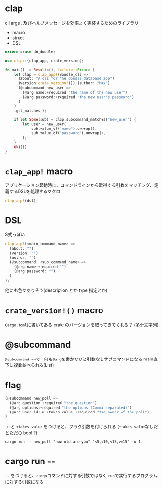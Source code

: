 # clap

cli args , 及びヘルプメッセージを効率よく実装するためのライブラリ
- macro
- struct
- DSL

```rs
extern crate d6_doodle;

use clap::{clap_app, crate_version};

fn main() -> Result<(), failure::Error> {
    let clap = clap_app!(doodle_cli =>
      (about: "A cli for the doodle database app")
      (version:crate_version!()) (author: "Max")
      (@subcommand new_user =>
        (@arg name:+required "the name of the new user")
        (@arg password:+required "the new user's password")
      )
    )
    .get_matches();

    if let Some(sub) = clap.subcommand_matches("new_user") {
        let user = new_user(
            sub.value_of("name").unwrap(),
            sub.value_of("password").unwrap(),
        );
    }
    Ok(())
}
```


# `clap_app!` macro

アプリケーション起動時に、コマンドラインから取得する引数をマッチング、定義するDSLを処理するマクロ

```rs
clap_app!(dsl);
```

# DSL

S式っぽい

```rs
clap_app!(<main_command_name> => 
  (about: "")
  (version: "")
  (author: "")
  (@subcommand: <sub_command_name> => 
    (@arg name:+required "")
    (@arg password: "")
  )
);
```

他にも色々ありそう(description とか type 指定とか)

# `crate_version!()` macro

`Cargo.toml`に書いてある crate のバージョンを取ってきてくれる？
(多分文字列)


# @subcommand

`@subcommand =>`で、何も`@arg`を書かないと引数なしサブコマンドになる
main直下に複数並べられる(List)


# flag

```rs
(@subcommand new_poll =>
  (@arg question:+required "the question")
  (@arg options:+required "the options (Comma separated)")
  (@arg user_id:-u +takes_value +required "the owner of the poll")
)
```

`-u` と `+takes_value` をつけると、フラグ引数を付けられる
(`+takes_value`なしだとただの bool ?)

`cargo run -- new_poll "how old are you" "<5,<10,<15,>=15" -u 1`


# cargo run --

`--` をつけると、`cargo`コマンドに対する引数ではなく
`run`で実行するプログラムに対する引数になる